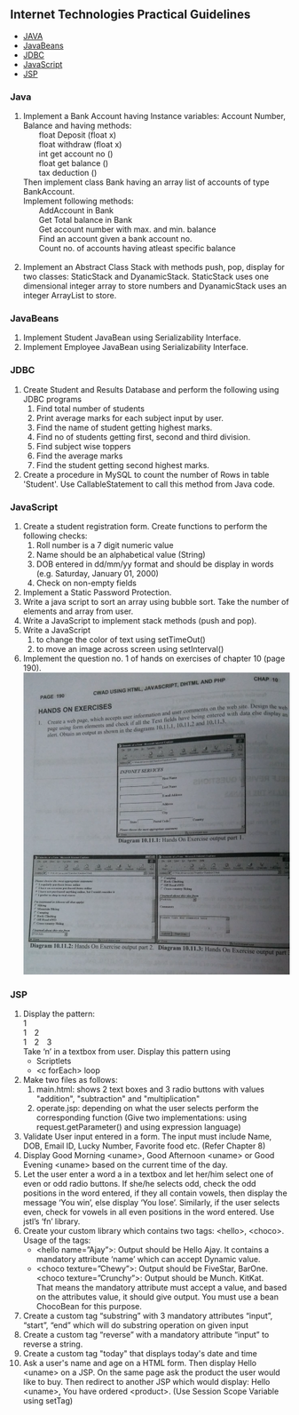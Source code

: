 ## Internet Technologies Practical Guidelines
* [JAVA](#Java)
* [JavaBeans](#JavaBeans)
* [JDBC](#JDBC)
* [JavaScript](#JavaScript)
* [JSP](#JSP)

### Java
1. Implement a Bank Account having Instance variables: Account Number, Balance and having methods:<br>
&emsp;&emsp;float Deposit (float x)<br>
&emsp;&emsp;float withdraw (float x)<br>
&emsp;&emsp;int get account no ()<br>
&emsp;&emsp;float get balance ()<br>
&emsp;&emsp;tax deduction ()<br>
Then implement class Bank having an array list of accounts of type BankAccount.<br>
Implement following methods:<br>
&emsp;&emsp;AddAccount in Bank<br>
&emsp;&emsp;Get Total balance in Bank<br>
&emsp;&emsp;Get account number with max. and min. balance<br>
&emsp;&emsp;Find an account given a bank account no.<br>
&emsp;&emsp;Count no. of accounts having atleast specific balance
<br><br>
2. Implement an Abstract Class Stack with methods push, pop, display for two classes:
StaticStack and DyanamicStack. StaticStack uses one dimensional integer array to store
numbers and DyanamicStack uses an integer ArrayList to store.

### JavaBeans
1. Implement Student JavaBean using Serializability Interface.
2. Implement Employee JavaBean using Serializability Interface.

### JDBC
1. Create Student and Results Database and perform the following using JDBC programs
	1. Find total number of students
	2. Print average marks for each subject input by user.
	3. Find the name of student getting highest marks.
	4. Find no of students getting first, second and third division.
	5. Find subject wise toppers
	6. Find the average marks
	7. Find the student getting second highest marks.
2. Create a procedure in MySQL to count the number of Rows in table 'Student'. Use
CallableStatement to call this method from Java code.

### JavaScript
1. Create a student registration form. Create functions to perform the following checks:
	1. Roll number is a 7 digit numeric value
	2. Name should be an alphabetical value (String)
	3. DOB entered in dd/mm/yy format and should be display in words (e.g. Saturday, January 01, 2000)
	4. Check on non-empty fields
2. Implement a Static Password Protection.
3. Write a java script to sort an array using bubble sort. Take the number of elements and
array from user.
4. Write a JavaScript to implement stack methods (push and pop).
5. Write a JavaScript
	1. to change the color of text using setTimeOut()
	2. to move an image across screen using setInterval()
6. Implement the question no. 1 of hands on exercises of chapter 10 (page 190).
![](pg-190.png)

### JSP
1. Display the pattern:<br>
1<br>
1&emsp;2<br>
1&emsp;2&emsp;3<br>
Take ‘n’ in a textbox from user. Display this pattern using<br>
	* Scriptlets
	* &lt;c forEach&gt; loop
2. Make two files as follows:
	1. main.html: shows 2 text boxes and 3 radio buttons with values "addition", "subtraction" and "multiplication"
	2. operate.jsp: depending on what the user selects perform the corresponding function (Give two implementations: using request.getParameter() and using expression language)
3. Validate User input entered in a form. The input must include Name, DOB, Email ID, Lucky Number, Favorite food etc. (Refer Chapter 8)
4. Display Good Morning &lt;uname&gt;, Good Afternoon &lt;uname&gt; or Good Evening &lt;uname&gt; based on the current time of the day.
5. Let the user enter a word a in a textbox and let her/him select one of even or odd radio buttons. If she/he selects odd, check the odd positions in the word entered, if they all contain vowels, then display the message ‘You win’, else display ‘You lose’. Similarly, if the user selects even, check for vowels in all even positions in the word entered. Use jstl’s ‘fn’ library.
6. Create your custom library which contains two tags: &lt;hello&gt;, &lt;choco&gt;.
Usage of the tags:
	* &lt;hello name=”Ajay”&gt;: Output should be Hello Ajay. It contains a mandatory attribute ‘name’ which can accept Dynamic value.
	* &lt;choco texture=”Chewy”&gt;: Output should be FiveStar, BarOne.<br>
	  &lt;choco texture=”Crunchy”&gt;: Output should be Munch. KitKat.<br>
	  That means the mandatory attribute must accept a value, and based on the attributes value, it should give output. You must use a bean ChocoBean for this purpose.
7. Create a custom tag “substring” with 3 mandatory attributes “input”, “start”, “end” which will do substring operation on given input
8. Create a custom tag “reverse” with a mandatory attribute “input” to reverse a string.
9. Create a custom tag "today" that displays today's date and time
10. Ask a user's name and age on a HTML form. Then display Hello &lt;uname&gt; on a JSP. On the same page ask the product the user would like to buy. Then redirect to another JSP which would display: Hello &lt;uname&gt;, You have ordered &lt;product&gt;. (Use Session Scope Variable using setTag)